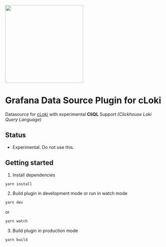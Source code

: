 <img src='https://user-images.githubusercontent.com/1423657/99822833-f9504780-2b53-11eb-8b28-99484eab6157.png' width=250>

# Grafana Data Source Plugin for cLoki

Datasource for [cLoki](https://github.com/lmangani/cloki) with experimental **CliQL** Support *(Clickhouse Loki Query Language)*

## Status

* Experimental. Do not use this.

## Getting started
1. Install dependencies
```BASH
yarn install
```
2. Build plugin in development mode or run in watch mode
```BASH
yarn dev
```
or
```BASH
yarn watch
```
3. Build plugin in production mode
```BASH
yarn build
```
